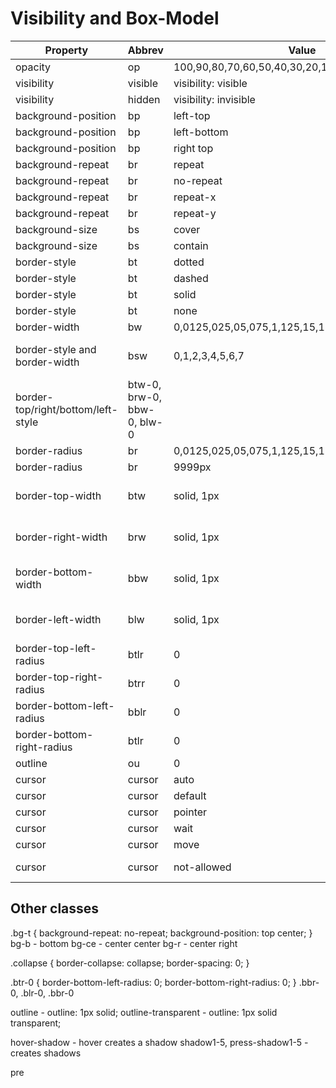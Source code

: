 # Visibility and Box-Model


| Property |Abbrev| Value |Abbrev | Units |
|----------|--------|-------|--------|------|
| opacity | op | 100,90,80,70,60,50,40,30,20,10,05,025,0 | | |
| visibility | visible | visibility: visible | | |
| visibility | hidden | visibility: invisible | | |
| background-position | bp | left-top | lt | |
| background-position | bp | left-bottom | lb | |
| background-position | bp | right top | rt	| |
| background-repeat |  br |  repeat | rp	| |
| background-repeat |  br |  no-repeat | nr	| |
| background-repeat |  br |  repeat-x | rx	| |
| background-repeat |  br |  repeat-y  | ry	| |
| background-size | bs | cover | cv | |
| background-size | bs | contain | cn | |
| border-style | bt | dotted | dotted | |
| border-style	| bt | dashed | dashed | |
| border-style	| bt | solid | solid | |
| border-style	| bt | none	| none | |
| border-width | bw | 0,0125,025,05,075,1,125,15,175,2,225,25,3,4,5,6,7 | | |
| border-style and border-width	| bsw | 0,1,2,3,4,5,6,7 | | px not rem|
| border-top/right/bottom/left-style | btw-0, brw-0, bbw-0, blw-0 | | | |
| border-radius | br | 0,0125,025,05,075,1,125,15,175,2,225,25,3,4,5,6,7 | | |
| border-radius | br | 9999px  | pill | |
| border-top-width | btw | solid, 1px | 1 | px not rem |
| border-right-width | brw | solid, 1px | 1  | px not rem |
| border-bottom-width | bbw | solid, 1px | 1 | px not rem |
| border-left-width | blw | solid, 1px | 1 | px not rem |
| border-top-left-radius | btlr | 0 | 0 | |
| border-top-right-radius | btrr | 0 | 0 | |
| border-bottom-left-radius | bblr | 0 | 0 | |
| border-bottom-right-radius | btlr | 0 | 0 | |
| outline | ou | 0 | 0 |  |
| cursor |  cursor | auto | auto |  |
| cursor |  cursor | default | default |  |
| cursor |  cursor | pointer | pointer |  |
| cursor |  cursor | wait | wait |  |
| cursor |  cursor | move | move |  |
| cursor |  cursor | not-allowed | not-allowed |  |



## Other classes
.bg-t {
    background-repeat: no-repeat;
    background-position: top center;
}
bg-b - bottom
bg-ce - center center
bg-r - center right

.collapse {
    border-collapse: collapse;
    border-spacing: 0;
}

.btr-0 {
    border-bottom-left-radius: 0;
    border-bottom-right-radius: 0;
}
.bbr-0, .blr-0, .bbr-0

outline - outline: 1px solid;
outline-transparent - outline: 1px solid transparent;


hover-shadow - hover creates a shadow
shadow1-5, press-shadow1-5 - creates shadows

pre

